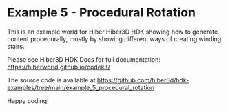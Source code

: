 # Example 5 - Procedural Rotation

This is an example world for Hiber Hiber3D HDK showing how to generate content procedurally, mostly by showing different ways of creating winding stairs.

Please see Hiber3D HDK Docs for full documentation:
https://hiberworld.github.io/codekit/

The source code is available at
https://github.com/hiber3d/hdk-examples/tree/main/example_5_procedural_rotation

Happy coding!
